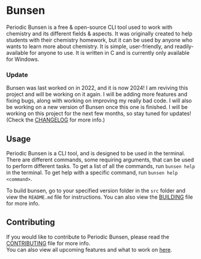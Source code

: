 # Bunsen

Periodic Bunsen is a free & open-source CLI tool used to work with chemistry and its different fields & aspects. It was originally created to help students with their chemistry homework, but it can be used by anyone who wants to learn more about chemistry. It is simple, user-friendly, and readily-available for anyone to use. It is written in C and is currently only available for Windows.

### Update

Bunsen was last worked on in 2022, and it is now 2024! I am reviving this project and will be working on it again. I will be adding more features and fixing bugs, along with working on improving my really bad code. I will also be working on a new version of Bunsen once this one is finished. I will be working on this project for the next few months, so stay tuned for updates! (Check the [CHANGELOG](CHANGELOG.md) for more info.)

## Usage

Periodic Bunsen is a CLI tool, and is designed to be used in the terminal. There are different commands, some requiring arguments, that can be used to perform different tasks. To get a list of all the commands, run `bunsen help` in the terminal. To get help with a specific command, run `bunsen help <command>`.

To build bunsen, go to your specified version folder in the `src` folder and view the `README.md` file for instructions. You can also view the [BUILDING](BUILDING.md) file for more info.

## Contributing

If you would like to contribute to Periodic Bunsen, please read the [CONTRIBUTING](CONTRIBUTING.md) file for more info.   
You can also view all upcoming features and what to work on [here](https://github.com/Colack/Bunsen/issues/1).
